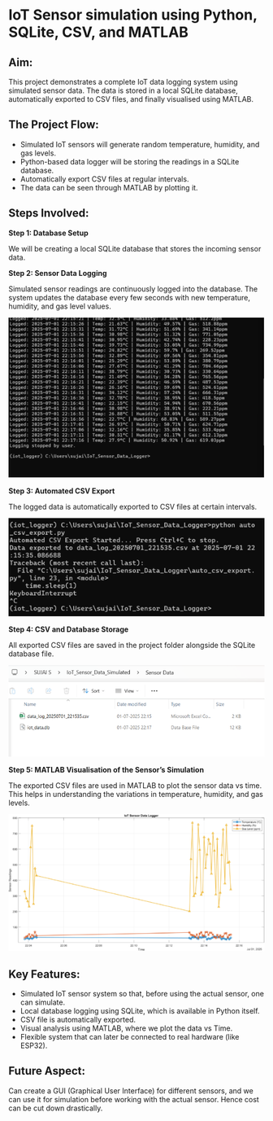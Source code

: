 # IoT Sensor simulation using Python, SQLite, CSV, and MATLAB

## Aim:
This project demonstrates a complete IoT data logging system using simulated sensor data. The data is stored in a local SQLite database, automatically exported to CSV files, and finally visualised using MATLAB.

## The Project Flow:
- Simulated IoT sensors will generate random temperature, humidity, and gas levels.
- Python-based data logger will be storing the readings in a SQLite database.
- Automatically export CSV files at regular intervals.
- The data can be seen through MATLAB by plotting it.

## Steps Involved:

**Step 1: Database Setup**

We will be creating a local SQLite database that stores the incoming sensor data.

**Step 2: Sensor Data Logging**

Simulated sensor readings are continuously logged into the database. The system updates the database every few seconds with new temperature, humidity, and gas level values.

![](Images/Aspose.Words.68429362-4ed8-4cb0-a59b-81e672255c04.001.png)

**Step 3: Automated CSV Export**

The logged data is automatically exported to CSV files at certain intervals.

![](Images/Aspose.Words.68429362-4ed8-4cb0-a59b-81e672255c04.002.png)

**Step 4: CSV and Database Storage**

All exported CSV files are saved in the project folder alongside the SQLite database file.

![](Images/Aspose.Words.68429362-4ed8-4cb0-a59b-81e672255c04.003.png)

**Step 5: MATLAB Visualisation of the Sensor’s Simulation**

The exported CSV files are used in MATLAB to plot the sensor data vs time. This helps in understanding the variations in temperature, humidity, and gas levels.

![](Images/Aspose.Words.68429362-4ed8-4cb0-a59b-81e672255c04.004.png)

## Key Features:
- Simulated IoT sensor system so that, before using the actual sensor, one can simulate.
- Local database logging using SQLite, which is available in Python itself.
- CSV file is automatically exported.
- Visual analysis using MATLAB, where we plot the data vs Time.
- Flexible system that can later be connected to real hardware (like ESP32).

## Future Aspect:
Can create a GUI (Graphical User Interface) for different sensors, and we can use it for simulation before working with the actual sensor. Hence cost can be cut down drastically.
